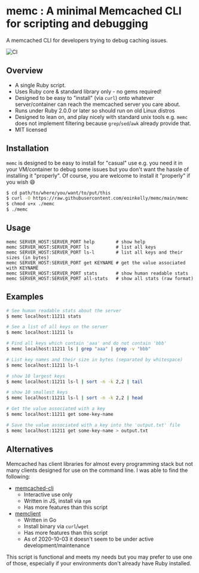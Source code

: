 # memc : A minimal Memcached CLI for scripting and debugging

A memcached CLI for developers trying to debug caching issues.

![CI](https://github.com/eoinkelly/memc/workflows/CI/badge.svg)

## Overview

* A single Ruby script.
* Uses Ruby core & standard library only - no gems required!
* Designed to be easy to "install" (via `curl`) onto whatever server/container can reach the memcached server you care about.
* Runs under Ruby 2.0.0 or later so should run on old Linux distros
* Designed to lean on, and play nicely with standard unix tools e.g. `memc` does not implement filtering because `grep`/`sed`/`awk` already provide that.
* MIT licensed

## Installation

`memc` is designed to be easy to install for "casual" use e.g. you need it in your VM/container to debug some issues but you don't want the hassle of installing it "properly". Of course, you are welcome to install it "properly" if you wish :smile:

```bash
$ cd path/to/where/you/want/to/put/this
$ curl -O https://raw.githubusercontent.com/eoinkelly/memc/main/memc
$ chmod u+x ./memc
$ ./memc
```

## Usage

```plain
memc SERVER_HOST:SERVER_PORT help        # show help
memc SERVER_HOST:SERVER_PORT ls          # list all keys
memc SERVER_HOST:SERVER_PORT ls-l        # list all keys and their sizes (in bytes)
memc SERVER_HOST:SERVER_PORT get KEYNAME # get the value associated with KEYNAME
memc SERVER_HOST:SERVER_PORT stats       # show human readable stats
memc SERVER_HOST:SERVER_PORT all-stats   # show all stats (raw format)
```

## Examples

```bash
# See human readable stats about the server
$ memc localhost:11211 stats

# See a list of all keys on the server
$ memc localhost:11211 ls

# Find all keys which contain 'aaa' and do not contain 'bbb'
$ memc localhost:11211 ls | grep "aaa" | grep -v "bbb"

# List key names and their size in bytes (separated by whitespace)
$ memc localhost:11211 ls-l

# show 10 largest keys
$ memc localhost:11211 ls-l | sort -n -k 2,2 | tail

# show 10 smallest keys
$ memc localhost:11211 ls-l | sort -n -k 2,2 | head

# Get the value associated with a key
$ memc localhost:11211 get some-key-name

# Save the value associated with a key into the 'output.txt' file
$ memc localhost:11211 get some-key-name > output.txt
```

## Alternatives

Memcached has client libraries for almost every programming stack but not many clients designed for use on the command line. I was able to find the following:

* [memcached-cli](https://www.npmjs.com/package/memcached-cli)
    * Interactive use only
    * Written in JS, install via `npm`
    * Has more features than this script
* [memclient](https://github.com/jorisroovers/memclient)
    * Written in Go
    * Install binary via `curl`/`wget`
    * Has more features than this script
    * As of 2020-10-03 it doesn't seem to be under active development/maintenance

This script is functional and meets my needs but you may prefer to use one of those, especially if your environments don't already have Ruby installed.

